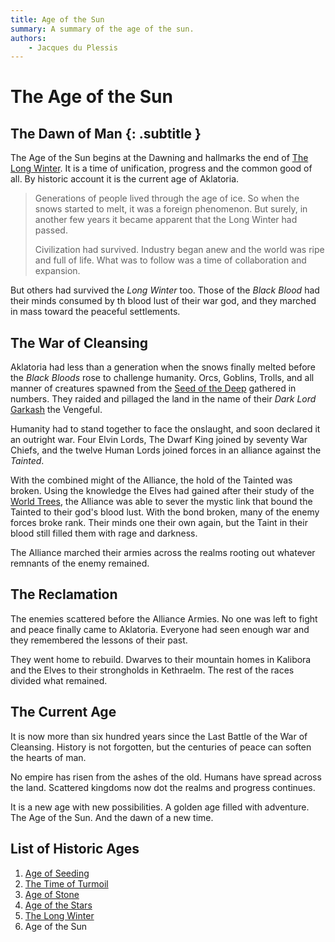 ```yaml
---
title: Age of the Sun
summary: A summary of the age of the sun.
authors:
    - Jacques du Plessis
---
```

# The Age of the Sun
## The Dawn of Man {: .subtitle }
The Age of the Sun begins at the Dawning and hallmarks the end of [The Long Winter](/history/ages/long_winter).  It is a time of unification, progress and the common good of all.  By historic account it is the current age of Aklatoria. 

> Generations of people lived through the age of ice.  So when the snows started to melt, it was a foreign phenomenon. But surely, in another few years it became apparent that the Long Winter had passed.
>
> Civilization had survived.  Industry began anew and the world was ripe and full of life.  What was to follow was a time of collaboration and expansion.

But others had survived the _Long Winter_ too. Those of the _Black Blood_ had their minds consumed by th blood lust of their war god, and they marched in mass toward the peaceful settlements.

## The War of Cleansing
Aklatoria had less than a generation when the snows finally melted before the _Black Bloods_ rose to challenge humanity.  Orcs, Goblins, Trolls, and all manner of creatures spawned from the [Seed of the Deep](/history/myths/seeds_of_life#the-seed-of-the-deep) gathered in numbers.  They raided and pillaged the land in the name of their _Dark Lord_ [Garkash](/religion/deities/garkash) the Vengeful.

Humanity had to stand together to face the onslaught, and soon declared it an outright war. Four Elvin Lords, The Dwarf King joined by seventy War Chiefs, and the twelve Human Lords joined forces in an alliance against the _Tainted_.

With the combined might of the Alliance, the hold of the Tainted was broken.  Using the knowledge the Elves had gained after their study of the [World Trees](/cosmology/magic/places_of_power/world_trees), the Alliance was able to sever the mystic link that bound the Tainted to their god's blood lust.  With the bond broken, many of the enemy forces broke rank.  Their minds one their own again, but the Taint in their blood still filled them with rage and darkness.

The Alliance marched their armies across the realms rooting out whatever remnants of the enemy remained.

## The Reclamation
The enemies scattered before the Alliance Armies.  No one was left to fight and peace finally came to Aklatoria. Everyone had seen enough war and they remembered the lessons of their past.

They went home to rebuild.  Dwarves to their mountain homes in Kalibora and the Elves to their strongholds in Kethraelm.  The rest of the races divided what remained.

## The Current Age
It is now more than six hundred years since the Last Battle of the War of Cleansing.  History is not forgotten, but the centuries of peace can soften the hearts of man.

No empire has risen from the ashes of the old.  Humans have spread across the land.  Scattered kingdoms now dot the realms and progress continues.

It is a new age with new possibilities.  A golden age filled with adventure.  The Age of the Sun.  And the dawn of a new time.

## List of Historic Ages
1. [Age of Seeding](/history/ages/age_of_seeding)
2. [The Time of Turmoil](/history/ages/time_of_turmoil)
3. [Age of Stone](/history/ages/age_of_stone)
4. [Age of the Stars](/history/ages/age_of_the_stars)
5. [The Long Winter](/history/ages/long_winter)
6. Age of the Sun